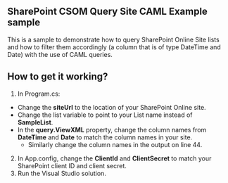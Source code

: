 ## SharePoint CSOM Query Site CAML Example sample

This is a sample to demonstrate how to query SharePoint Online Site lists and how to filter them accordingly (a column that is of type DateTime and Date) with the use of CAML queries.

## How to get it working?

1. In Program.cs:
  - Change the **siteUrl** to the location of your SharePoint Online site.
  - Change the list variable to point to your List name instead of **SampleList**.
  - In the **query.ViewXML** property, change the column names from **DateTime** and **Date** to match the column names in your site.
    - Similarly change the column names in the output on line 44.
2. In App.config, change the **ClientId** and **ClientSecret** to match your SharePoint client ID and client secret.
3. Run the Visual Studio solution.
